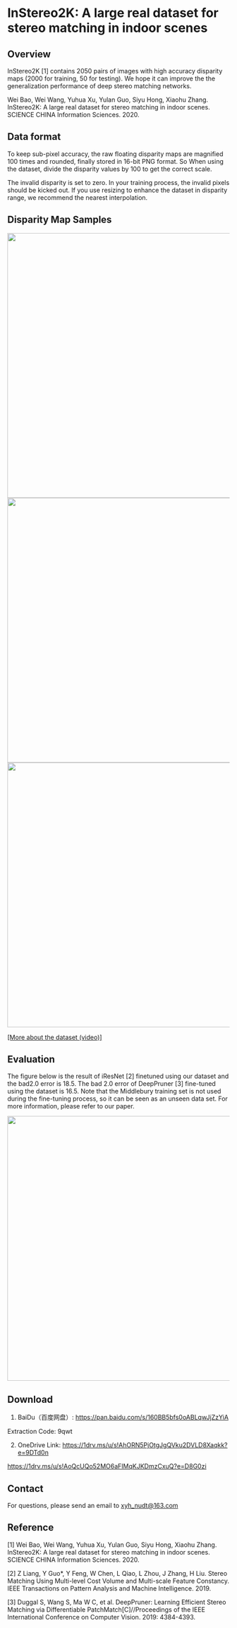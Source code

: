 # InStereo2K: A large real dataset for stereo matching in indoor scenes

## Overview
InStereo2K [1] contains 2050 pairs of images with high accuracy disparity maps (2000 for training, 50 for testing). 
We hope it can improve the the generalization performance of deep stereo matching networks.

Wei Bao, Wei Wang, Yuhua Xu, Yulan Guo, Siyu Hong, Xiaohu Zhang. InStereo2K: A large real dataset for stereo matching in indoor scenes. SCIENCE CHINA Information Sciences. 2020.

## Data format
To keep sub-pixel accuracy, the raw floating disparity maps are magnified 100 times and rounded, finally stored in 16-bit PNG format.
So When using the dataset, divide the disparity values by 100 to get the correct scale.

The invalid disparity is set to zero. In your training process, the invalid pixels should be kicked out.
If you use resizing to enhance the dataset in disparity range, we recommend the nearest interpolation.

## Disparity Map Samples
<img width="600" src="https://github.com/YuhuaXu/StereoDataset/blob/master/samples/1.png"/></div>
<img width="600" src="https://github.com/YuhuaXu/StereoDataset/blob/master/samples/2.png"/></div>
<img width="600" src="https://github.com/YuhuaXu/StereoDataset/blob/master/samples/3.png"/></div>

[[More about the dataset (video)]](https://v.youku.com/v_show/id_XNDE4MjgyNTg5Ng==.html?spm=a2h0k.11417342.soresults.dtitle)

## Evaluation
The figure below is the result of iResNet [2] finetuned using our dataset and the bad2.0 error is 18.5. The bad 2.0 error of DeepPruner [3] fine-tuned using the dataset is 16.5. Note that the Middlebury training set is not used during the fine-tuning process, so it can be seen as an unseen data set. For more information, please refer to our paper.

<img width="600" src="https://github.com/YuhuaXu/StereoDataset/blob/master/samples/eva_mid.png"/></div>

## Download
1. BaiDu（百度网盘）: https://pan.baidu.com/s/160BB5bfs0oABLqwJjZzYiA 

Extraction Code: 9qwt 

2. OneDrive Link:
https://1drv.ms/u/s!AhORN5PjOtgJgQVku2DVLD8Xaqkk?e=9DTd0n

https://1drv.ms/u/s!AoQcUQo52MO6aFIMqKJKDmzCxuQ?e=D8G0zi

## Contact
For questions, please send an email to xyh_nudt@163.com

## Reference
[1] Wei Bao, Wei Wang, Yuhua Xu, Yulan Guo, Siyu Hong, Xiaohu Zhang. InStereo2K: A large real dataset for stereo matching in indoor scenes. SCIENCE CHINA Information Sciences. 2020.

[2] Z Liang, Y Guo*, Y Feng, W Chen, L Qiao, L Zhou, J Zhang, H Liu. Stereo Matching Using Multi-level Cost Volume and Multi-scale Feature Constancy. IEEE Transactions on Pattern Analysis and Machine Intelligence. 2019.

[3] Duggal S, Wang S, Ma W C, et al. DeepPruner: Learning Efficient Stereo Matching via Differentiable PatchMatch[C]//Proceedings of the IEEE International Conference on Computer Vision. 2019: 4384-4393.
